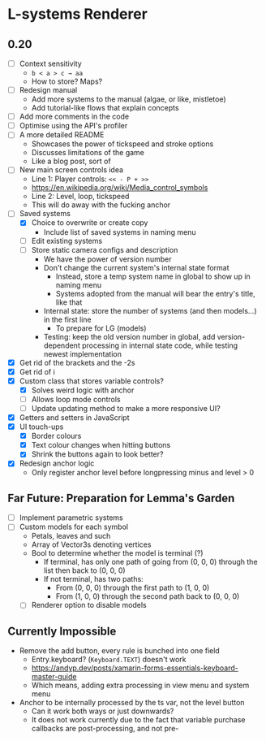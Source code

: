 # L-systems Renderer

## 0.20

- [ ] Context sensitivity
  - `b < a > c → aa`
  - How to store? Maps?
- [ ] Redesign manual
  - Add more systems to the manual (algae, or like, mistletoe)
  - Add tutorial-like flows that explain concepts
- [ ] Add more comments in the code
- [ ] Optimise using the API's profiler
- [ ] A more detailed README
  - Showcases the power of tickspeed and stroke options
  - Discusses limitations of the game
  - Like a blog post, sort of
- [ ] New main screen controls idea
  - Line 1: Player controls: `<< - P + >>`
  - https://en.wikipedia.org/wiki/Media_control_symbols
  - Line 2: Level, loop, tickspeed
  - This will do away with the fucking anchor
- [ ] Saved systems
  - [x] Choice to overwrite or create copy
    - Include list of saved systems in naming menu
  - [ ] Edit existing systems
  - [ ] Store static camera configs and description
    - We have the power of version number
    - Don't change the current system's internal state format
      - Instead, store a temp system name in global to show up in naming menu
      - Systems adopted from the manual will bear the entry's title, like that
    - Internal state: store the number of systems (and then models...) in the
    first line
      - To prepare for LG (models)
    - Testing: keep the old version number in global, add version-dependent
    processing in internal state code, while testing newest implementation
- [x] Get rid of the brackets and the -2s
- [x] Get rid of i
- [x] Custom class that stores variable controls?
  - [x] Solves weird logic with anchor
  - [ ] Allows loop mode controls
  - [ ] Update updating method to make a more responsive UI?
- [x] Getters and setters in JavaScript
- [x] UI touch-ups
  - [x] Border colours
  - [x] Text colour changes when hitting buttons
  - [x] Shrink the buttons again to look better?
- [x] Redesign anchor logic
  - Only register anchor level before longpressing minus and level > 0

## Far Future: Preparation for Lemma's Garden

- [ ] Implement parametric systems
- [ ] Custom models for each symbol
  - Petals, leaves and such
  - Array of Vector3s denoting vertices
  - Bool to determine whether the model is terminal (?)
    - If terminal, has only one path of going from (0, 0, 0) through the list
    then back to (0, 0, 0)
    - If not terminal, has two paths:
      - From (0, 0, 0) through the first path to (1, 0, 0)
      - From (1, 0, 0) through the second path back to (0, 0, 0)
  - [ ] Renderer option to disable models

## Currently Impossible

- Remove the add button, every rule is bunched into one field
  - Entry.keyboard? (`Keyboard.TEXT`) doesn't work
  - https://andyp.dev/posts/xamarin-forms-essentials-keyboard-master-guide
  - Which means, adding extra processing in view menu and system menu
- Anchor to be internally processed by the ts var, not the level button
  - Can it work both ways or just downwards?
  - It does not work currently due to the fact that variable purchase callbacks
  are post-processing, and not pre-